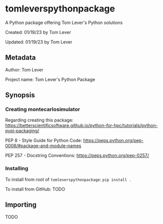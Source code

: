# tomleverspythonpackage

A Python package offering Tom Lever's Python solutions

Created: 01/19/23 by Tom Lever

Updated: 01/19/23 by Tom Lever

## Metadata

Author: Tom Lever

Project name: Tom Lever's Python Package

## Synopsis

### Creating montecarlosimulator

Regarding creating this package: https://betterscientificsoftware.github.io/python-for-hpc/tutorials/python-pypi-packaging/

PEP 8 - Style Guide for Python Code:  https://peps.python.org/pep-0008/#package-and-module-names

PEP 257 - Docstring Conventions: https://peps.python.org/pep-0257/

### Installing

To install from root of `tomleverspythonpackage`: `pip install .`

To install from GitHub: TODO

## Importing

TODO